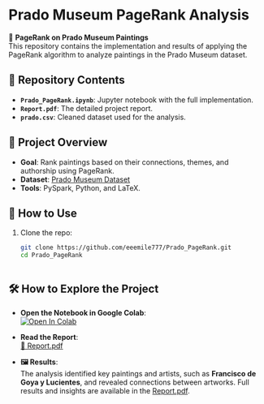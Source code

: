 # Prado Museum PageRank Analysis

🎨 **PageRank on Prado Museum Paintings**  
This repository contains the implementation and results of applying the PageRank algorithm to analyze paintings in the Prado Museum dataset.

## 📂 Repository Contents
- **`Prado_PageRank.ipynb`**: Jupyter notebook with the full implementation.
- **`Report.pdf`**: The detailed project report.
- **`prado.csv`**: Cleaned dataset used for the analysis.

## 📖 Project Overview
- **Goal**: Rank paintings based on their connections, themes, and authorship using PageRank.
- **Dataset**: [Prado Museum Dataset](https://www.kaggle.com/datasets/maparla/prado-museum-pictures)
- **Tools**: PySpark, Python, and LaTeX.

## 🚀 How to Use
1. Clone the repo:
   ```bash
   git clone https://github.com/eeemile777/Prado_PageRank.git
   cd Prado_PageRank
  

## 🛠️ How to Explore the Project

- **Open the Notebook in Google Colab**:  
  [![Open In Colab](https://colab.research.google.com/assets/colab-badge.svg)](https://colab.research.google.com/github/eeemile777/Prado_PageRank/blob/main/Prado_PageRank.ipynb)

- **Read the Report**:  
  [📄 Report.pdf](https://github.com/eeemile777/Prado_PageRank/blob/main/Report.pdf)

- **🖼️ Results**:  
  The analysis identified key paintings and artists, such as **Francisco de Goya y Lucientes**, and revealed connections between artworks. Full results and insights are available in the [Report.pdf](https://github.com/eeemile777/Prado_PageRank/blob/main/Report.pdf).
